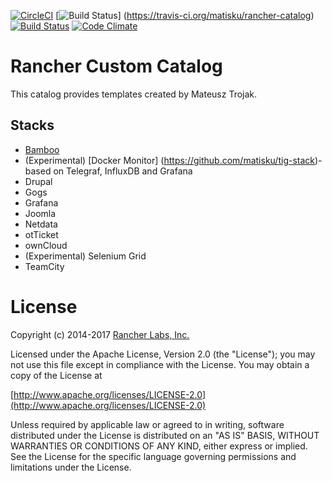 [![CircleCI](https://circleci.com/gh/matisku/rancher-catalog.svg?style=svg)](https://circleci.com/gh/matisku/rancher-catalog)  [![Build Status](https://travis-ci.org/matisku/rancher-catalog.svg?branch=master)] (https://travis-ci.org/matisku/rancher-catalog) [![Build Status](https://drone.io/github.com/matisku/rancher-catalog/status.png)](https://drone.io/github.com/matisku/rancher-catalog/latest)  [![Code Climate](https://codeclimate.com/github/matisku/rancher-catalog/badges/gpa.svg)](https://codeclimate.com/github/matisku/rancher-catalog)

# Rancher Custom Catalog 

This catalog provides templates created by Mateusz Trojak.  

## Stacks
* [Bamboo](https://github.com/matisku/bamboo-docker)
* (Experimental) [Docker Monitor] (https://github.com/matisku/tig-stack)- based on Telegraf, InfluxDB and Grafana
* Drupal
* Gogs
* Grafana
* Joomla
* Netdata
* otTicket
* ownCloud
* (Experimental) Selenium Grid
* TeamCity

# License
Copyright (c) 2014-2017 [Rancher Labs, Inc.](http://rancher.com)

Licensed under the Apache License, Version 2.0 (the "License");
you may not use this file except in compliance with the License.
You may obtain a copy of the License at

[http://www.apache.org/licenses/LICENSE-2.0](http://www.apache.org/licenses/LICENSE-2.0)

Unless required by applicable law or agreed to in writing, software
distributed under the License is distributed on an "AS IS" BASIS,
WITHOUT WARRANTIES OR CONDITIONS OF ANY KIND, either express or implied.
See the License for the specific language governing permissions and
limitations under the License.

